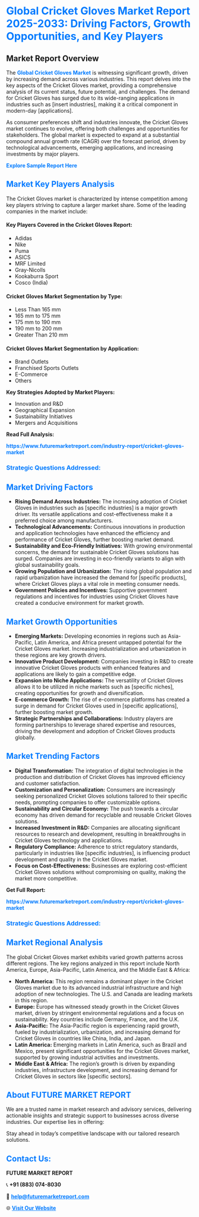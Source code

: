 <h1 style="color: #007BFF;">Global Cricket Gloves Market Report 2025-2033: Driving Factors, Growth Opportunities, and Key Players</h1>

<section id="overview">
<h2>Market Report Overview</h2>
<p>The <a href="https://www.futuremarketreport.com/industry-report/cricket-gloves-market" style="color: #007BFF; text-decoration: none;"><strong>Global Cricket Gloves Market</strong></a> is witnessing significant growth, driven by increasing demand across various industries. This report delves into the key aspects of the Cricket Gloves market, providing a comprehensive analysis of its current status, future potential, and challenges. The demand for Cricket Gloves has surged due to its wide-ranging applications in industries such as [insert industries], making it a critical component in modern-day [applications].</p>
<p>As consumer preferences shift and industries innovate, the Cricket Gloves market continues to evolve, offering both challenges and opportunities for stakeholders. The global market is expected to expand at a substantial compound annual growth rate (CAGR) over the forecast period, driven by technological advancements, emerging applications, and increasing investments by major players.</p>
</section>

<section id="overview">
<p><a href="https://www.futuremarketreport.com/request-sample/reportId=92326" style="color: #007BFF; text-decoration: none;"><strong>Explore Sample Report Here</strong></a></p>
</section>

<section id="key-players">
<h2 style="color: #007BFF;">Market Key Players Analysis</h2>
<p>The Cricket Gloves market is characterized by intense competition among key players striving to capture a larger market share. Some of the leading companies in the market include:</p>
<h4>Key Players Covered in the Cricket Gloves Report:</h4>
<ul><li>Adidas</li><li>Nike</li><li>Puma</li><li>ASICS</li><li>MRF Limited</li><li>Gray-Nicolls</li><li>Kookaburra Sport</li><li>Cosco (India)</li></ul>
<h4>Cricket Gloves Market Segmentation by Type:</h4>
<ul><li>Less Than 165 mm</li><li>165 mm to 175 mm</li><li>175 mm to 190 mm</li><li>190 mm to 200 mm</li><li>Greater Than 210 mm</li></ul>

<h4>Cricket Gloves Market Segmentation by Application:</h4>
<ul><li>Brand Outlets</li><li>Franchised Sports Outlets</li><li>E-Commerce</li><li>Others</li></ul>
<p><strong>Key Strategies Adopted by Market Players:</strong></p>
<ul>
<li>Innovation and R&D</li>
<li>Geographical Expansion</li>
<li>Sustainability Initiatives</li>
<li>Mergers and Acquisitions</li>
</ul>
</section>

<section>
<p><strong>Read Full Analysis: </strong></p><a href="https://www.futuremarketreport.com/industry-report/cricket-gloves-market" style="color: #007BFF; text-decoration: none;"><strong>https://www.futuremarketreport.com/industry-report/cricket-gloves-market</strong></a>
<h3 style="color: #007BFF;">Strategic Questions Addressed:</h3>
</section>

<section id="driving-factors">
<h2 style="color: #007BFF;">Market Driving Factors</h2>
<ul>
<li><strong>Rising Demand Across Industries:</strong> The increasing adoption of Cricket Gloves in industries such as [specific industries] is a major growth driver. Its versatile applications and cost-effectiveness make it a preferred choice among manufacturers.</li>
<li><strong>Technological Advancements:</strong> Continuous innovations in production and application technologies have enhanced the efficiency and performance of Cricket Gloves, further boosting market demand.</li>
<li><strong>Sustainability and Eco-Friendly Initiatives:</strong> With growing environmental concerns, the demand for sustainable Cricket Gloves solutions has surged. Companies are investing in eco-friendly variants to align with global sustainability goals.</li>
<li><strong>Growing Population and Urbanization:</strong> The rising global population and rapid urbanization have increased the demand for [specific products], where Cricket Gloves plays a vital role in meeting consumer needs.</li>
<li><strong>Government Policies and Incentives:</strong> Supportive government regulations and incentives for industries using Cricket Gloves have created a conducive environment for market growth.</li>
</ul>
</section>

<section id="growth-opportunities">
<h2 style="color: #007BFF;">Market Growth Opportunities</h2>
<ul>
<li><strong>Emerging Markets:</strong> Developing economies in regions such as Asia-Pacific, Latin America, and Africa present untapped potential for the Cricket Gloves market. Increasing industrialization and urbanization in these regions are key growth drivers.</li>
<li><strong>Innovative Product Development:</strong> Companies investing in R&D to create innovative Cricket Gloves products with enhanced features and applications are likely to gain a competitive edge.</li>
<li><strong>Expansion into Niche Applications:</strong> The versatility of Cricket Gloves allows it to be utilized in niche markets such as [specific niches], creating opportunities for growth and diversification.</li>
<li><strong>E-commerce Growth:</strong> The rise of e-commerce platforms has created a surge in demand for Cricket Gloves used in [specific applications], further boosting market growth.</li>
<li><strong>Strategic Partnerships and Collaborations:</strong> Industry players are forming partnerships to leverage shared expertise and resources, driving the development and adoption of Cricket Gloves products globally.</li>
</ul>
</section>

<section id="trending-factors">
<h2 style="color: #007BFF;">Market Trending Factors</h2>
<ul>
<li><strong>Digital Transformation:</strong> The integration of digital technologies in the production and distribution of Cricket Gloves has improved efficiency and customer satisfaction.</li>
<li><strong>Customization and Personalization:</strong> Consumers are increasingly seeking personalized Cricket Gloves solutions tailored to their specific needs, prompting companies to offer customizable options.</li>
<li><strong>Sustainability and Circular Economy:</strong> The push towards a circular economy has driven demand for recyclable and reusable Cricket Gloves solutions.</li>
<li><strong>Increased Investment in R&D:</strong> Companies are allocating significant resources to research and development, resulting in breakthroughs in Cricket Gloves technology and applications.</li>
<li><strong>Regulatory Compliance:</strong> Adherence to strict regulatory standards, particularly in industries like [specific industries], is influencing product development and quality in the Cricket Gloves market.</li>
<li><strong>Focus on Cost-Effectiveness:</strong> Businesses are exploring cost-efficient Cricket Gloves solutions without compromising on quality, making the market more competitive.</li>
</ul>
</section>

<section>
<p><strong>Get Full Report: </strong></p><a href="https://www.futuremarketreport.com/industry-report/cricket-gloves-market" style="color: #007BFF; text-decoration: none;"><strong>https://www.futuremarketreport.com/industry-report/cricket-gloves-market</strong></a>
<h3 style="color: #007BFF;">Strategic Questions Addressed:</h3>
</section>


<section id="regional-analysis">
<h2 style="color: #007BFF;">Market Regional Analysis</h2>
<p>The global Cricket Gloves market exhibits varied growth patterns across different regions. The key regions analyzed in this report include North America, Europe, Asia-Pacific, Latin America, and the Middle East & Africa:</p>
<ul>
<li><strong>North America:</strong> This region remains a dominant player in the Cricket Gloves market due to its advanced industrial infrastructure and high adoption of new technologies. The U.S. and Canada are leading markets in this region.</li>
<li><strong>Europe:</strong> Europe has witnessed steady growth in the Cricket Gloves market, driven by stringent environmental regulations and a focus on sustainability. Key countries include Germany, France, and the U.K.</li>
<li><strong>Asia-Pacific:</strong> The Asia-Pacific region is experiencing rapid growth, fueled by industrialization, urbanization, and increasing demand for Cricket Gloves in countries like China, India, and Japan.</li>
<li><strong>Latin America:</strong> Emerging markets in Latin America, such as Brazil and Mexico, present significant opportunities for the Cricket Gloves market, supported by growing industrial activities and investments.</li>
<li><strong>Middle East & Africa:</strong> The region’s growth is driven by expanding industries, infrastructure development, and increasing demand for Cricket Gloves in sectors like [specific sectors].</li>
</ul>
</section>

<footer>
<h2 style="color: #007BFF;">About FUTURE MARKET REPORT</h2>
<p>We are a trusted name in market research and advisory services, delivering actionable insights and strategic support to businesses across diverse industries. Our expertise lies in offering:</p>

<p>Stay ahead in today’s competitive landscape with our tailored research solutions.</p>

<h2 style="color: #007BFF;">Contact Us:</h2>
<p><strong>FUTURE MARKET REPORT</strong></p>
<p>📞 <strong>+91 (883) 074-8030</strong></p>
<p>📧 <strong><a href="mailto:help@futuremarketreport.com" style="color: #007BFF;">help@futuremarketreport.com</a></strong></p>
<p>🌐 <strong><a href="https://www.futuremarketreport.com/" style="color: #007BFF;">Visit Our Website</a></strong></p>
</footer>